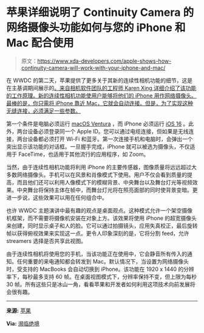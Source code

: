 # 苹果详细说明了 Continuity Camera 的网络摄像头功能如何与您的 iPhone 和 Mac 配合使用

> 原文：<https://www.xda-developers.com/apple-shows-how-continuity-camera-will-work-with-your-iphone-and-mac/>

在 WWDC 的第二天，苹果提供了更多关于其新的连续性相机功能的细节，这是在主基调期间展示的[。来自相机软件团队的工程师 Karen Xing 详细介绍了该功能的工作原理。新的连续性相机功能使用户能够将他们的 iPhone 用作网络摄像头。最棒的是，你只需将 iPhone 靠近 Mac，它就会自动连接。但是，为了实现这种无缝连接，必须满足一些参数。](https://www.xda-developers.com/iphone-webcam-for-mac/)

第一个条件是电脑必须运行 [macOS Ventura](https://www.xda-developers.com/macos-ventura/) ，而 iPhone 必须运行 [iOS 16](https://www.xda-developers.com/ios-16/) 。此外，两台设备必须登录同一个 Apple ID。您可以通过电缆连接，但如果是无线连接，两台设备都必须打开 Wi-Fi 和蓝牙。第一次连接手机和电脑时，会弹出一个突出显示该功能的对话框。一旦握手完成，iPhone 就可以被选为摄像头，不仅适用于 FaceTime，也适用于其他流行的应用程序，如 Zoom。

当然，由于连续性相机功能将利用 iPhone 的主要传感器，图像质量将远远超过大多数网络摄像头。手机可以在风景和肖像模式下使用。用户不仅会看到质量的提高，而且他们还可以利用人像模式下的模糊背景、中央舞台以及舞台灯光等视频效果。中央舞台将保持主体在帧中，而舞台灯光将在照亮面部的同时使背景变暗。更进一步说，这些效果可以用在任何组合中。

也许 WWDC 主题演讲中最有趣的观点是桌面观点。这种模式允许一个架空摄像机框架，而不需要将摄像机安装在对象上方。该效果将使用 iPhone 的超宽摄像头来创建，同时显示桌子和人的脸。它可以通过拍摄镜头，应用失真校正，最后旋转帧以获得俯视效果来实现这一点。更令人印象深刻的是，它将分割 feed，允许 streamers 选择是否共享此视图。

由于连续性相机将使用您的手机，当该功能正在使用中，它会静音所有传入的通知。任何重要的来电通知都会转发到 Mac。默认情况下，当设置为网络摄像头时，受支持的 MacBooks 会自动切换到 iPhone。该功能在 1920 x 1440 的分辨率下，每秒最多支持 60 帧。在桌面视图模式下，分辨率保持不变，但上限为每秒 30 帧。所有这些只是冰山一角，看看苹果和开发者如何利用这项技术向前发展将会很有趣。

* * *

**来源:** [苹果](https://developer.apple.com/videos/play/wwdc2022/110373/)

**Via:** [濒临绝境](https://www.theverge.com/2022/6/7/23158510/apple-continuity-cam-work-any-app-zoom-desk-mode-api)